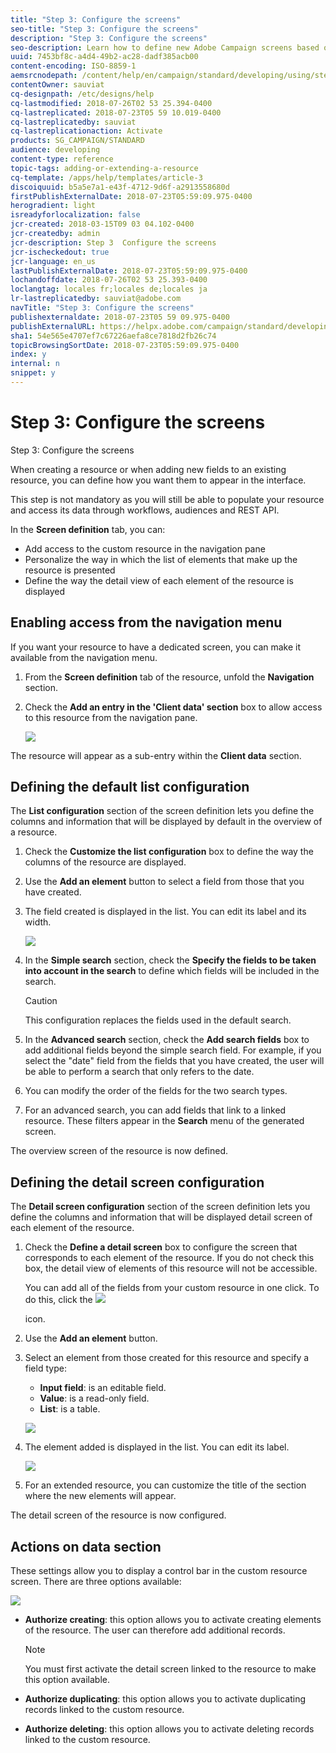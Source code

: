 ```yaml
---
title: "Step 3: Configure the screens"
seo-title: "Step 3: Configure the screens"
description: "Step 3: Configure the screens"
seo-description: Learn how to define new Adobe Campaign screens based on the resource data structure.
uuid: 7453bf8c-a4d4-49b2-ac28-dadf385acb00
content-encoding: ISO-8859-1
aemsrcnodepath: /content/help/en/campaign/standard/developing/using/step-3--configure-the-screens
contentOwner: sauviat
cq-designpath: /etc/designs/help
cq-lastmodified: 2018-07-26T02 53 25.394-0400
cq-lastreplicated: 2018-07-23T05 59 10.019-0400
cq-lastreplicatedby: sauviat
cq-lastreplicationaction: Activate
products: SG_CAMPAIGN/STANDARD
audience: developing
content-type: reference
topic-tags: adding-or-extending-a-resource
cq-template: /apps/help/templates/article-3
discoiquuid: b5a5e7a1-e43f-4712-9d6f-a2913558680d
firstPublishExternalDate: 2018-07-23T05:59:09.975-0400
herogradient: light
isreadyforlocalization: false
jcr-created: 2018-03-15T09 03 04.102-0400
jcr-createdby: admin
jcr-description: Step 3  Configure the screens
jcr-ischeckedout: true
jcr-language: en_us
lastPublishExternalDate: 2018-07-23T05:59:09.975-0400
lochandoffdate: 2018-07-26T02 53 25.393-0400
loclangtag: locales fr;locales de;locales ja
lr-lastreplicatedby: sauviat@adobe.com
navTitle: "Step 3: Configure the screens"
publishexternaldate: 2018-07-23T05 59 09.975-0400
publishExternalURL: https://helpx.adobe.com/campaign/standard/developing/using/step-3--configure-the-screens.html
sha1: 54e565e4707ef7c67226aefa8ce7818d2fb26c74
topicBrowsingSortDate: 2018-07-23T05:59:09.975-0400
index: y
internal: n
snippet: y
---
```


# Step 3: Configure the screens

Step 3: Configure the screens

When creating a resource or when adding new fields to an existing resource, you can define how you want them to appear in the interface.

This step is not mandatory as you will still be able to populate your resource and access its data through workflows, audiences and REST API.

In the **Screen definition** tab, you can:

* Add access to the custom resource in the navigation pane
* Personalize the way in which the list of elements that make up the resource is presented
* Define the way the detail view of each element of the resource is displayed

## Enabling access from the navigation menu

If you want your resource to have a dedicated screen, you can make it available from the navigation menu.

1. From the **Screen definition** tab of the resource, unfold the **Navigation** section.
1. Check the **Add an entry in the 'Client data' section** box to allow access to this resource from the navigation pane. 

   ![](assets/schema_extension_19.png)

The resource will appear as a sub-entry within the **Client data** section.

## Defining the default list configuration

The **List configuration** section of the screen definition lets you define the columns and information that will be displayed by default in the overview of a resource.

1. Check the **Customize the list configuration** box to define the way the columns of the resource are displayed.
1. Use the **Add an element** button to select a field from those that you have created.
1. The field created is displayed in the list. You can edit its label and its width.

   ![](assets/schema_extension_20.png)

1. In the **Simple search** section, check the **Specify the fields to be taken into account in the search** to define which fields will be included in the search.

   >[!CAUTION]
   >
   >This configuration replaces the fields used in the default search.

1. In the **Advanced search** section, check the **Add search fields** box to add additional fields beyond the simple search field. For example, if you select the "date" field from the fields that you have created, the user will be able to perform a search that only refers to the date.
1. You can modify the order of the fields for the two search types.
1. For an advanced search, you can add fields that link to a linked resource. These filters appear in the **Search** menu of the generated screen.

The overview screen of the resource is now defined.

## Defining the detail screen configuration

The **Detail screen configuration** section of the screen definition lets you define the columns and information that will be displayed detail screen of each element of the resource.

1. Check the **Define a detail screen** box to configure the screen that corresponds to each element of the resource. If you do not check this box, the detail view of elements of this resource will not be accessible.

   You can add all of the fields from your custom resource in one click. To do this, click the  ![](assets/addAllFieldsIcon.png)

   icon. 

1. Use the **Add an element** button.
1. Select an element from those created for this resource and specify a field type:

    * **Input field**: is an editable field.
    * **Value**: is a read-only field.
    * **List**: is a table.

   ![](assets/schema_extension_23.png)

1. The element added is displayed in the list. You can edit its label.

   ![](assets/schema_extension_22.png)

1. For an extended resource, you can customize the title of the section where the new elements will appear.

The detail screen of the resource is now configured.

## Actions on data section

These settings allow you to display a control bar in the custom resource screen. There are three options available:

![](assets/schema_extension_actions.png)

* **Authorize creating**: this option allows you to activate creating elements of the resource. The user can therefore add additional records.

  >[!NOTE]
  >
  >You must first activate the detail screen linked to the resource to make this option available.

* **Authorize duplicating**: this option allows you to activate duplicating records linked to the custom resource.
* **Authorize deleting**: this option allows you to activate deleting records linked to the custom resource.

